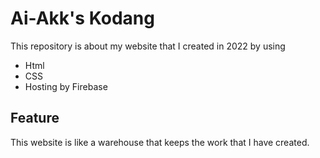 Ai-Akk's Kodang
===============

This repository is about my website that I created in 2022 by using

* Html
* CSS
* Hosting by Firebase

## Feature
This website is like a warehouse that keeps the work that I have created.
